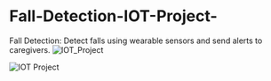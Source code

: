 # Fall-Detection-IOT-Project-
Fall Detection: Detect falls using wearable sensors and send alerts to caregivers.
![IOT_Project](https://github.com/user-attachments/assets/f331ed4f-616f-455d-aabb-8ab949b91e8a)

![IOT Project](https://github.com/user-attachments/assets/fafff691-7d7b-426d-b37e-f318346499ac)

